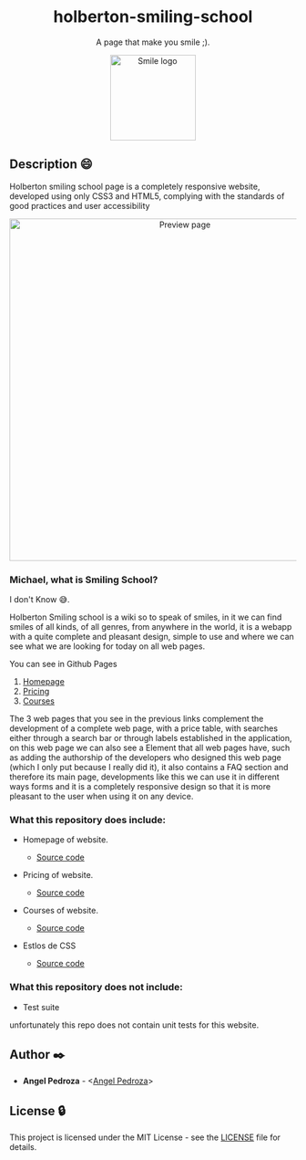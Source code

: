 <h1 align="center">holberton-smiling-school</h1>
<p align="center">A page that make you smile ;).</p>

<p align="center">
  <img src="https://angelpedroza.github.io/holberton-smiling-school/images/smile_on.png"
       alt="Smile logo"
       width="150"
  >
</p>

## Description :smile:

Holberton smiling school page is a completely responsive website, developed using only CSS3 and HTML5, complying with the standards of good practices and user accessibility


<p align="center">
  <img src="https://angelpedroza.github.io/holberton-smiling-school/images/readme_assets.png"
       alt="Preview page"
       width="600"
  >
</p>


### Michael, what is Smiling School?

I don't Know :sweat_smile:.

Holberton Smiling school is a wiki so to speak of smiles, in it we can find smiles of all kinds, of all genres, from anywhere in the world, it is a webapp with a quite complete and pleasant design, simple to use and where we can see what we are looking for today on all web pages.

You can see in Github Pages

1. [Homepage](https://angelpedroza.github.io/holberton-smiling-school/homepage.html)
2. [Pricing](https://angelpedroza.github.io/holberton-smiling-school/pricing.html)
3. [Courses](https://angelpedroza.github.io/holberton-smiling-school/courses.html)


The 3 web pages that you see in the previous links complement the development of a complete web page, with a price table, with searches either through a search bar or through labels established in the application, on this web page we can also see a Element that all web pages have, such as adding the authorship of the developers who designed this web page (which I only put because I really did it), it also contains a FAQ section and therefore its main page, developments like this we can use it in different ways forms and it is a completely responsive design so that it is more pleasant to the user when using it on any device.

### What this repository does include:

- Homepage of website.

  - [Source code](./homepage.html)

- Pricing of website.

  - [Source code](./pricing.html)
  
- Courses of website.

  - [Source code](./courses.html)
  

- Estlos de CSS

  - [Source code](./styles.css)

### What this repository does not include:

- Test suite

unfortunately this repo does not contain unit tests for this website.


## Author :black_nib:

- **Angel Pedroza** - <[Angel Pedroza](https://github.com/AngelPedroza)>

## License :lock:

This project is licensed under the MIT License - see the [LICENSE](./LICENSE) file for details.
